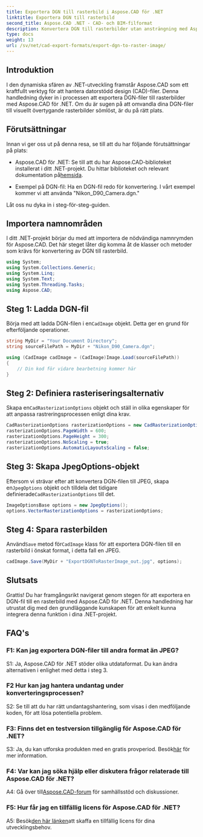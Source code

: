 ```yaml
---
title: Exportera DGN till rasterbild i Aspose.CAD för .NET
linktitle: Exportera DGN till rasterbild
second_title: Aspose.CAD .NET - CAD- och BIM-filformat
description: Konvertera DGN till rasterbilder utan ansträngning med Aspose.CAD för .NET. Utforska steg-för-steg-guiden och släpp lös kraften i .NET i CAD-filmanipulation.
type: docs
weight: 13
url: /sv/net/cad-export-formats/export-dgn-to-raster-image/
---
```

## Introduktion

I den dynamiska sfären av .NET-utveckling framstår Aspose.CAD som ett kraftfullt verktyg för att hantera datorstödd design (CAD)-filer. Denna handledning dyker in i processen att exportera DGN-filer till rasterbilder med Aspose.CAD för .NET. Om du är sugen på att omvandla dina DGN-filer till visuellt övertygande rasterbilder sömlöst, är du på rätt plats.

## Förutsättningar

Innan vi ger oss ut på denna resa, se till att du har följande förutsättningar på plats:

-  Aspose.CAD för .NET: Se till att du har Aspose.CAD-biblioteket installerat i ditt .NET-projekt. Du hittar biblioteket och relevant dokumentation på[hemsida](https://reference.aspose.com/cad/net/).

- Exempel på DGN-fil: Ha en DGN-fil redo för konvertering. I vårt exempel kommer vi att använda "Nikon_D90_Camera.dgn."

Låt oss nu dyka in i steg-för-steg-guiden.

## Importera namnområden

I ditt .NET-projekt börjar du med att importera de nödvändiga namnrymden för Aspose.CAD. Det här steget låter dig komma åt de klasser och metoder som krävs för konvertering av DGN till rasterbild.

```csharp
using System;
using System.Collections.Generic;
using System.Linq;
using System.Text;
using System.Threading.Tasks;
using Aspose.CAD;
```

## Steg 1: Ladda DGN-fil

 Börja med att ladda DGN-filen i en`CadImage` objekt. Detta ger en grund för efterföljande operationer.

```csharp
string MyDir = "Your Document Directory";
string sourceFilePath = MyDir + "Nikon_D90_Camera.dgn";

using (CadImage cadImage = (CadImage)Image.Load(sourceFilePath))
{
    // Din kod för vidare bearbetning kommer här
}
```

## Steg 2: Definiera rasteriseringsalternativ

 Skapa en`CadRasterizationOptions` objekt och ställ in olika egenskaper för att anpassa rastreringsprocessen enligt dina krav.

```csharp
CadRasterizationOptions rasterizationOptions = new CadRasterizationOptions();
rasterizationOptions.PageWidth = 600;
rasterizationOptions.PageHeight = 300;
rasterizationOptions.NoScaling = true;
rasterizationOptions.AutomaticLayoutsScaling = false;
```

## Steg 3: Skapa JpegOptions-objekt

 Eftersom vi strävar efter att konvertera DGN-filen till JPEG, skapa en`JpegOptions` objekt och tilldela det tidigare definierade`CadRasterizationOptions` till det.

```csharp
ImageOptionsBase options = new JpegOptions();
options.VectorRasterizationOptions = rasterizationOptions;
```

## Steg 4: Spara rasterbilden

 Använd`Save` metod för`CadImage` klass för att exportera DGN-filen till en rasterbild i önskat format, i detta fall en JPEG.

```csharp
cadImage.Save(MyDir + "ExportDGNToRasterImage_out.jpg", options);
```

## Slutsats

Grattis! Du har framgångsrikt navigerat genom stegen för att exportera en DGN-fil till en rasterbild med Aspose.CAD för .NET. Denna handledning har utrustat dig med den grundläggande kunskapen för att enkelt kunna integrera denna funktion i dina .NET-projekt.

## FAQ's

### F1: Kan jag exportera DGN-filer till andra format än JPEG?

S1: Ja, Aspose.CAD för .NET stöder olika utdataformat. Du kan ändra alternativen i enlighet med detta i steg 3.

### F2 Hur kan jag hantera undantag under konverteringsprocessen?

S2: Se till att du har rätt undantagshantering, som visas i den medföljande koden, för att lösa potentiella problem.

### F3: Finns det en testversion tillgänglig för Aspose.CAD för .NET?

 S3: Ja, du kan utforska produkten med en gratis provperiod. Besök[här](https://releases.aspose.com/) för mer information.

### F4: Var kan jag söka hjälp eller diskutera frågor relaterade till Aspose.CAD för .NET?

 A4: Gå över till[Aspose.CAD-forum](https://forum.aspose.com/c/cad/19) för samhällsstöd och diskussioner.

### F5: Hur får jag en tillfällig licens för Aspose.CAD för .NET?

 A5: Besök[den här länken](https://purchase.aspose.com/temporary-license/)att skaffa en tillfällig licens för dina utvecklingsbehov.